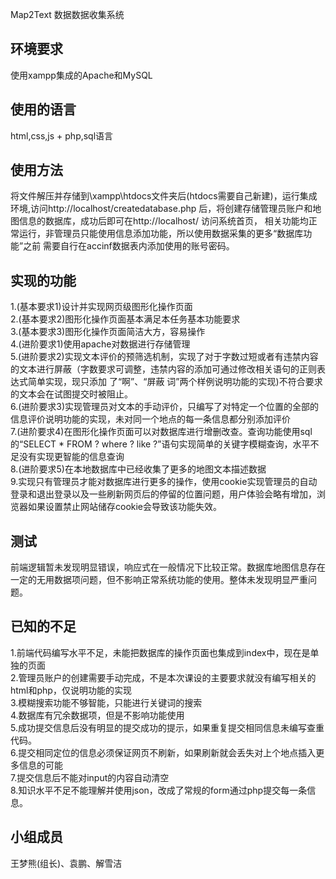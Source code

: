 Map2Text 数据数据收集系统

## 环境要求

使用xampp集成的Apache和MySQL

## 使用的语言

html,css,js + php,sql语言

## 使用方法

将文件解压并存储到\xampp\htdocs文件夹后(htdocs需要自己新建)，运行集成环境,访问http://localhost/createdatabase.php
后，将创建存储管理员账户和地图信息的数据库，成功后即可在http://localhost/ 访问系统首页，
相关功能均正常运行，非管理员只能使用信息添加功能，所以使用数据采集的更多“数据库功能”之前
需要自行在accinf数据表内添加使用的账号密码。

## 实现的功能

1.(基本要求1)设计并实现网页级图形化操作页面<br>
2.(基本要求2)图形化操作页面基本满足本任务基本功能要求<br>
3.(基本要求3)图形化操作页面简洁大方，容易操作<br>
4.(进阶要求1)使用apache对数据进行存储管理<br>
5.(进阶要求2)实现文本评价的预筛选机制，实现了对于字数过短或者有违禁内容的文本进行屏蔽（字数要求可调整，违禁内容的添加可通过修改相关语句的正则表达式简单实现，现只添加	了“啊”、“屏蔽	 词”两个样例说明功能的实现)不符合要求的文本会在试图提交时被阻止。<br>
6.(进阶要求3)实现管理员对文本的手动评价，只编写了对特定一个位置的全部的信息评价说明功能的实现，未对同一个地点的每一条信息都分别添加评价<br>
7.(进阶要求4)在图形化操作页面可以对数据库进行增删改查。查询功能使用sql的“SELECT * FROM ? where ? like ?”语句实现简单的关键字模糊查询，水平不足没有实现更智能的信息查询<br>
8.(进阶要求5)在本地数据库中已经收集了更多的地图文本描述数据<br>
9.实现只有管理员才能对数据库进行更多的操作，使用cookie实现管理员的自动登录和退出登录以及一些刷新网页后的停留的位置问题，用户体验会略有增加，浏览器如果设置禁止网站储存cookie会导致该功能失效。

## 测试

前端逻辑暂未发现明显错误，响应式在一般情况下比较正常。数据库地图信息存在一定的无用数据项问题，但不影响正常系统功能的使用。整体未发现明显严重问题。

## 已知的不足

1.前端代码编写水平不足，未能把数据库的操作页面也集成到index中，现在是单独的页面<br>
2.管理员账户的创建需要手动完成，不是本次课设的主要要求就没有编写相关的html和php，仅说明功能的实现<br>
3.模糊搜索功能不够智能，只能进行关键词的搜索<br>
4.数据库有冗余数据项，但是不影响功能使用<br>
5.成功提交信息后没有明显的提交成功的提示，如果重复提交相同信息未编写查重代码。<br>
6.提交相同定位的信息必须保证网页不刷新，如果刷新就会丢失对上个地点插入更多信息的可能<br>
7.提交信息后不能对input的内容自动清空<br>
8.知识水平不足不能理解并使用json，改成了常规的form通过php提交每一条信息。

## 小组成员

王梦熊(组长)、袁鹏、解雪洁
